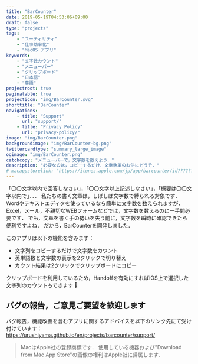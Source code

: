 ```yaml
---
title: "BarCounter"
date: 2019-05-19T04:53:06+09:00
draft: false
type: "projects"
tags:
    - "ユーティリティ"
    - "仕事効率化"
    - "MacOS アプリ"
keywords:
    - "文字数カウント"
    - "メニューバー"
    - "クリップボード"
    - "日本語"
    - "英語"
projectroot: true
paginatable: true
projecticon: "img/BarCounter.svg"
shorttitle: "BarCounter"
navigations:
    - title: "Support"
      url: "support/"
    - title: "Privacy Policy"
      url: "privacy-policy/"
image: "img/BarCounter.png"
backgroundimage: "img/BarCounter-bg.png"
twittercardtype: "summary_large_image"
ogimage: "img/BarCounter.png"
catchcopy: "メニューバーで，文字数を数えよう．"
description: "必要なのは，コピーするだけ．文章執筆のお供にどうぞ．"
# macappstorelink: "https://itunes.apple.com/jp/app/barcounter/id??????????"
---
```


「〇〇文字以内で回答しなさい」，「〇〇文字以上記述しなさい」，「概要は〇〇文字以内で」．．．
私たちの書く文章は，しばしば文字数で縛られる対象です．
Wordやテキストエディタを使っているなら簡単に文字数を数えられますが，Excel，メール，不親切なWEBフォームなどでは，文字数を数えるのに一手間必要です．
でも，文章を書く手の勢いを失う前に，文字数を瞬時に確認できたら便利ですよね．
だから，BarCounterを開発しました．

このアプリは以下の機能を含みます：

- 文字列をコピーするだけで文字数をカウント
- 英単語数と文字数の表示を2クリックで切り替え
- カウント結果は2クリックでクリップボードにコピー

クリップボードを利用しているため，Handoffを有効にすればiOS上で選択した文字列のカウントもできます :iphone:

## バグの報告，ご意見ご要望を歓迎します

バグ報告，機能改善を含むアプリに関するアドバイスを以下のリンク先にて受け付けています：
https://urushiyama.github.io/en/projects/barcounter/support/

> MacはApple社の登録商標です．
> 使用している機器および"Download from Mac App Store"の画像の権利はApple社に帰属します．
